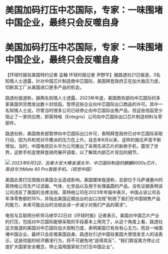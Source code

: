 # 美国加码打压中芯国际，专家：一味围堵中国企业，最终只会反噬自身

# 美国加码打压中芯国际，专家：一味围堵中国企业，最终只会反噬自身

【环球时报驻美国特约记者 孟翰 环球时报记者
尹野平】据路透社21日报道，3名知情人士透露，针对中国芯片制造商中芯国际，美国拜登政府正在加大施压力度，切断其工厂从美国进口更多产品的机会。

路透社报道称，据两名知情人士透露，2023年年底，美国商务部向中芯国际的多家美国供货商发出数十封信函，暂停这些企业向中芯国际出口商品的许可。其中一名知情人士说，尽管当时很多公司已经停止向中芯国际出售产品，但这些信函至少阻止了一家供应商，即英特格（Entegris）公司向中芯国际出口芯片制造材料与零部件。

路透社称，美国商务部暂停向中芯国际出口许可，表明拜登政府已对中芯国际采取行动，因为共和党对华鹰派的压力在上升。自去年8月以来，这样的施压声音不断增加。当时，中国电信巨头华为公司推出了采用先进芯片的新款手机，震惊了世界。这款手机促使拜登政府展开调查，以了解其内部芯片背后的细节。

![](https://inews.gtimg.com/om_bt/Osv9idXji8EDc4S6jm0DDQ1tozpe2T-OHIFdxuSCLsTT8AA/1000)
_2023年9月3日，加拿大安大略省渥太华，中芯国际制造的麒麟9000s芯片，取自华为Mate 60 Pro智能手机。（视觉中国）_

美国此类打压措施对美国企业造成影响。美国媒体报道称，总部位于马萨诸塞州的英特格公司生产过滤器、气体、化学品以及用于处理晶圆的产品，没有证据表明该公司违反了美国的法律法规。英特格公司在2023年年报中表示，中国占该公司去年净零售额的16%，并指出美国近期出台的出口法规“削弱了我们在中国销售产品的能力，未来可能出台的法规会进一步减少对我们产品的需求”。

电信与互联网分析师马继华22日对《环球时报》记者表示，美国对中国芯片产业的打压，包括对中芯国际能够采取的手段基本上用完了。从这个角度上看，路透社这次报道的美国对中芯国际加大钳制力度，表明美国已有些有心无力。而且一味围堵中国企业，最终只会反噬美国自身。路透社引述中国驻美国大使馆发言人的话表示，这是彻底的经济霸凌行为，将不可避免地“适得其反”，“我们敦促美方停止过度扩大国家安全概念，停止滥用国家权力打压中国企业”。

